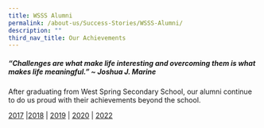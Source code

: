 ```yaml
---
title: WSSS Alumni
permalink: /about-us/Success-Stories/WSSS-Alumni/
description: ""
third_nav_title: Our Achievements
---
```


##### “Challenges are what make life interesting and overcoming them is what makes life meaningful.” ~ Joshua J. Marine

After graduating from West Spring Secondary School, our alumni continue to do us proud with their achievements beyond the school.

[2017](/wsss-alumni/2017) |[2018](/wsss-alumni/2018) | [2019](/wsss-alumni/2019) | [2020](/wsss-alumni/2020) | [2022](/wsss-alumni/2022)